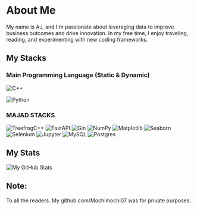 # About Me

My name is AJ, and I'm passionate about leveraging data to improve business outcomes and drive innovation. In my free time, I enjoy traveling, reading, and experimenting with new coding frameworks.

## My Stacks

### Main Programming Language (Static & Dynamic)
![C++](https://img.shields.io/badge/-C++-00599C?style=flat-square&logo=c%2B%2B&logoColor=white)

![Python](https://img.shields.io/badge/Python-%233776AB?style=flat-square&logo=python&logoColor=white)

### MAJAD STACKS
![TreefrogC++](https://img.shields.io/badge/TreefrogC%2B%2B-%23983F7A?style=flat-square&logo=treefrog&logoColor=white)
![FastAPI](https://img.shields.io/badge/FastAPI-%23007ACC?style=flat-square&logo=fastapi&logoColor=white)
![Gin](https://img.shields.io/badge/Gin-%2300ADD8?style=flat-square&logo=go&logoColor=white)
![NumPy](https://img.shields.io/badge/NumPy-%2329A2E4?style=flat-square&logo=numpy&logoColor=white)
![Matplotlib](https://img.shields.io/badge/Matplotlib-%23D35400?style=flat-square&logo=matplotlib&logoColor=white)
![Seaborn](https://img.shields.io/badge/Seaborn-%234C72B0?style=flat-square&logo=seaborn&logoColor=white)
![Selenium](https://img.shields.io/badge/-Selenium-43B02A?style=flat-square&logo=selenium&logoColor=white)
![Jupyter](https://img.shields.io/badge/-Jupyter-F37726?style=flat-square&logo=jupyter&logoColor=white)
![MySQL](https://img.shields.io/badge/-MySQL-4479A1?style=flat-square&logo=mysql&logoColor=white)
![Postgres](https://img.shields.io/badge/Postgres-%23316192?style=flat-square&logo=postgresql&logoColor=white)

## My Stats

![My GitHub Stats](https://github-readme-stats.vercel.app/api?username=yourusername&show_icons=true&theme=dracula)

## Note:

To all the readers. My github.com/Mochimochi07 was for private purposes.
